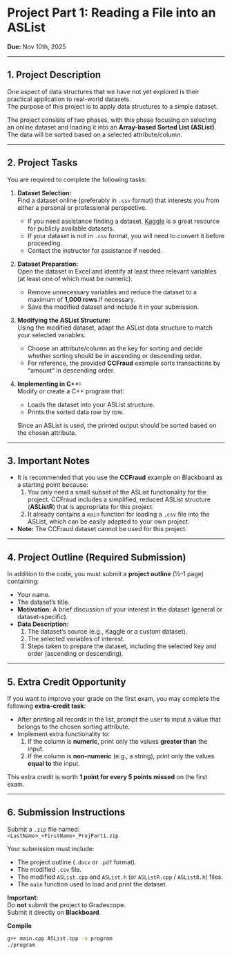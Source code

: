 # Project Part 1: Reading a File into an ASList
**Due:** Nov 10th, 2025

---

## 1. Project Description
One aspect of data structures that we have not yet explored is their practical application to real-world datasets.  
The purpose of this project is to apply data structures to a simple dataset.  

The project consists of two phases, with this phase focusing on selecting an online dataset and loading it into an **Array-based Sorted List (ASList)**.  
The data will be sorted based on a selected attribute/column.

---

## 2. Project Tasks
You are required to complete the following tasks:

1. **Dataset Selection:**  
   Find a dataset online (preferably in `.csv` format) that interests you from either a personal or professional perspective.  
   - If you need assistance finding a dataset, [Kaggle](https://www.kaggle.com/) is a great resource for publicly available datasets.  
   - If your dataset is not in `.csv` format, you will need to convert it before proceeding.  
   - Contact the instructor for assistance if needed.

2. **Dataset Preparation:**  
   Open the dataset in Excel and identify at least three relevant variables (at least one of which must be numeric).  
   - Remove unnecessary variables and reduce the dataset to a maximum of **1,000 rows** if necessary.  
   - Save the modified dataset and include it in your submission.

3. **Modifying the ASList Structure:**  
   Using the modified dataset, adapt the ASList data structure to match your selected variables.  
   - Choose an attribute/column as the key for sorting and decide whether sorting should be in ascending or descending order.  
   - For reference, the provided **CCFraud** example sorts transactions by “amount” in descending order.

4. **Implementing in C++:**  
   Modify or create a C++ program that:
   - Loads the dataset into your ASList structure.  
   - Prints the sorted data row by row.  
   
   Since an ASList is used, the printed output should be sorted based on the chosen attribute.

---

## 3. Important Notes
- It is recommended that you use the **CCFraud** example on Blackboard as a starting point because:  
  1. You only need a small subset of the ASList functionality for the project. CCFraud includes a simplified, reduced ASList structure (**ASListR**) that is appropriate for this project.  
  2. It already contains a `main` function for loading a `.csv` file into the ASList, which can be easily adapted to your own project.  
- **Note:** The CCFraud dataset cannot be used for this project.

---

## 4. Project Outline (Required Submission)
In addition to the code, you must submit a **project outline** (½–1 page) containing:
- Your name.  
- The dataset’s title.  
- **Motivation:** A brief discussion of your interest in the dataset (general or dataset-specific).  
- **Data Description:**  
  1. The dataset’s source (e.g., Kaggle or a custom dataset).  
  2. The selected variables of interest.  
  3. Steps taken to prepare the dataset, including the selected key and order (ascending or descending).

---

## 5. Extra Credit Opportunity
If you want to improve your grade on the first exam, you may complete the following **extra-credit task**:

- After printing all records in the list, prompt the user to input a value that belongs to the chosen sorting attribute.  
- Implement extra functionality to:  
  1. If the column is **numeric**, print only the values **greater than** the input.  
  2. If the column is **non-numeric** (e.g., a string), print only the values **equal to** the input.  

This extra credit is worth **1 point for every 5 points missed** on the first exam.

---

## 6. Submission Instructions
Submit a `.zip` file named:  
`<LastName>_<FirstName>_ProjPart1.zip`

Your submission must include:
- The project outline (`.docx` or `.pdf` format).  
- The modified `.csv` file.  
- The modified `ASList.cpp` and `ASList.h` (or `ASListR.cpp` / `ASListR.h`) files.  
- The `main` function used to load and print the dataset.

**Important:**  
Do **not** submit the project to Gradescope.  
Submit it directly on **Blackboard**.

**Compile**
```bash
g++ main.cpp ASList.cpp -o program
./program
```

